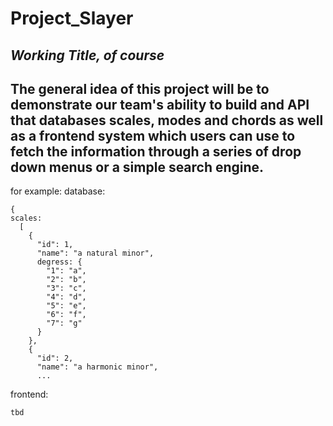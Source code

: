 # Project_Slayer
*Working Title, of course*
---
The general idea of this project will be to demonstrate our team's ability to build and API that databases scales, modes and chords as well as a frontend system which users can 
use to fetch the information through a series of drop down menus or a simple search engine.
---
for example:
database:
```
{
scales: 
  [
    {
      "id": 1,
      "name": "a natural minor",
      degress: {
        "1": "a",
        "2": "b",
        "3": "c",
        "4": "d",
        "5": "e",
        "6": "f",
        "7": "g"
      }
    },
    {
      "id": 2,
      "name": "a harmonic minor",
      ...
```
frontend:
```
tbd
```
